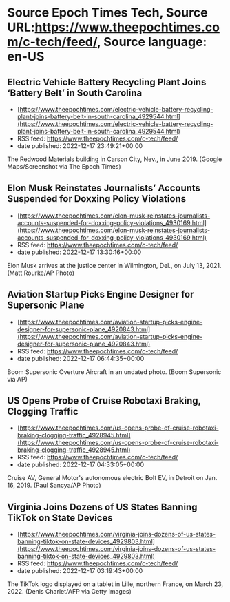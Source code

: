 # Source Epoch Times Tech, Source URL:https://www.theepochtimes.com/c-tech/feed/, Source language: en-US

## Electric Vehicle Battery Recycling Plant Joins ‘Battery Belt’ in South Carolina
 - [https://www.theepochtimes.com/electric-vehicle-battery-recycling-plant-joins-battery-belt-in-south-carolina_4929544.html](https://www.theepochtimes.com/electric-vehicle-battery-recycling-plant-joins-battery-belt-in-south-carolina_4929544.html)
 - RSS feed: https://www.theepochtimes.com/c-tech/feed/
 - date published: 2022-12-17 23:49:21+00:00

The Redwood Materials building in Carson City, Nev., in June 2019. (Google Maps/Screenshot via The Epoch Times)

## Elon Musk Reinstates Journalists’ Accounts Suspended for Doxxing Policy Violations
 - [https://www.theepochtimes.com/elon-musk-reinstates-journalists-accounts-suspended-for-doxxing-policy-violations_4930169.html](https://www.theepochtimes.com/elon-musk-reinstates-journalists-accounts-suspended-for-doxxing-policy-violations_4930169.html)
 - RSS feed: https://www.theepochtimes.com/c-tech/feed/
 - date published: 2022-12-17 13:30:16+00:00

Elon Musk arrives at the justice center in Wilmington, Del., on July 13, 2021. (Matt Rourke/AP Photo)

## Aviation Startup Picks Engine Designer for Supersonic Plane
 - [https://www.theepochtimes.com/aviation-startup-picks-engine-designer-for-supersonic-plane_4920843.html](https://www.theepochtimes.com/aviation-startup-picks-engine-designer-for-supersonic-plane_4920843.html)
 - RSS feed: https://www.theepochtimes.com/c-tech/feed/
 - date published: 2022-12-17 06:44:35+00:00

Boom Supersonic Overture Aircraft in an undated photo. (Boom Supersonic via AP)

## US Opens Probe of Cruise Robotaxi Braking, Clogging Traffic
 - [https://www.theepochtimes.com/us-opens-probe-of-cruise-robotaxi-braking-clogging-traffic_4928945.html](https://www.theepochtimes.com/us-opens-probe-of-cruise-robotaxi-braking-clogging-traffic_4928945.html)
 - RSS feed: https://www.theepochtimes.com/c-tech/feed/
 - date published: 2022-12-17 04:33:05+00:00

Cruise AV, General Motor's autonomous electric Bolt EV, in Detroit on Jan. 16, 2019. (Paul Sancya/AP Photo)

## Virginia Joins Dozens of US States Banning TikTok on State Devices
 - [https://www.theepochtimes.com/virginia-joins-dozens-of-us-states-banning-tiktok-on-state-devices_4929803.html](https://www.theepochtimes.com/virginia-joins-dozens-of-us-states-banning-tiktok-on-state-devices_4929803.html)
 - RSS feed: https://www.theepochtimes.com/c-tech/feed/
 - date published: 2022-12-17 03:19:43+00:00

The TikTok logo displayed on a tablet in Lille, northern France, on March 23, 2022. (Denis Charlet/AFP via Getty Images)

